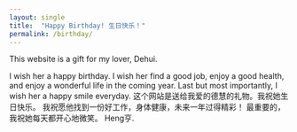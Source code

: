 ```yaml
---
layout: single
title:  "Happy Birthday! 生日快乐！"
permalink: /birthday/
---
```

This website is a gift for my lover, Dehui. 

I wish her a happy birthday. I wish her find a good job, enjoy a good health, and enjoy a wonderful life in the coming year. Last but most importantly, I wish her a happy smile everyday.
这个网站是送给我爱的德慧的礼物。我祝她生日快乐。 我祝愿他找到一份好工作，身体健康，未来一年过得精彩！ 最重要的，我祝她每天都开心地微笑。
Heng亨.